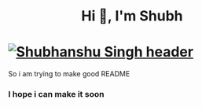 <h1 align="center">Hi 👋, I'm Shubh</h1>

# [![Shubhanshu Singh header](https://giphy.com/gifs/qASlfAGPVUpER8kVbP)](http://soshubh.xyz/)

<h1S>So i am trying to make good README</h1>
<h3>I hope i can make it soon</h3>
